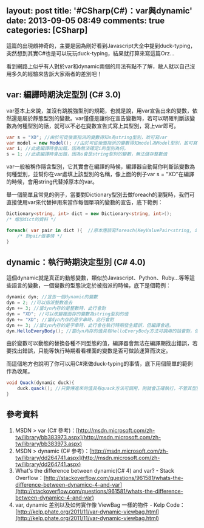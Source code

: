 layout: post
title: '#CSharp(C#)：var與dynamic'
date: 2013-09-05 08:49
comments: true
categories: [CSharp]
---
這篇的出現頗神奇的，主要是因為剛好看到Javascript大全中提到duck-typing，突然想到其實C#也是可以玩玩duck-typing，結果就打算來寫這篇Orz...

看到網路上似乎有人對於var和dynamic兩個的用法有點不了解，敝人就以自己沒用多久的經驗來告訴大家兩者的差別吧！

## var: 編譯時期決定型別 (C# 3.0)
var基本上來說，並沒有跳脫強型別的規範，也就是說，用var宣告出來的變數，依然還是屬於靜態型別的變數。var僅僅是讓你在宣告變數時，若可以明確判斷該變數為何種型別的話，就可以不必在變數宣告式寫上其型別，寫上var即可。

```cs varExample.cs
var s = "XD"; //由於可從後面指派的變數得知s為string型別，故可寫var
var model = new Model(); //由於可從後面指派的變數得知model為Model型別，故可寫var
var i; //此處編譯時會出錯，因為無法確定i的型別為何。
s = 1; //此處編譯時會出錯，因為s會是string型別的變數，無法儲存整數值
```

var一般被稱作隱含型別，它其實會在編譯的時候，編譯器自動幫你判斷該變數為何種型別，並幫你在var處填上該型別的名稱，像上面的例子var s = "XD"在編譯的時候，會用string代替掉原本的var。

舉一個簡單且常見的例子，當要對Dictionary型別去做foreach的瀏覽時，我們可直接使用var來代替掉用來當作每個單項的變數的宣告，底下範例：
```cs dictionary.cs
Dictionary<string, int> dict = new Dictionary<string, int>();
/* 增加dict的資料 */

foreach( var pair in dict ){  //原本應該寫foreach(KeyValuePair<string, int> pair in dict)
	/* 對pair做事情 */
}
```

## dynamic：執行時期決定型別 (C# 4.0)
這個dynamic就是真正的動態變數，類似於Javascript、Python、Ruby...等等這些語言的變數，一個變數的型態決定於被指派的時候，底下是個範例：
```cs dynamicExample.cs
dynamic dyn; //宣告一個dynamic的變數
dyn = 2; //可以指派整數進去
dyn += 3; //當dyn內存的是整數時，此行會對
dyn = "XD"; //可以改變裡面存的變數為string型別的值
dyn += "XD"; //當dyn內存的是字串時，此行會對
dyn += 3; //當dyn內存的是字串時，此行會在執行時期發生錯誤，但編譯會過。
dyn.HelloEveryBody(); //當dyn內存的值具有HelloEveryBody方法可調用的話會對，但若沒有則在執行時期會錯，但編譯會過。
```

由於變數可以動態的替換各種不同型態的值，編譯器會無法在編譯期找出錯誤，若要找出錯誤，只能等執行時期看看裡面的變數是否可做該運算而決定。

而這個地方也說明了你可以用C#來做duck-typing的事情，底下用個簡單的範例作為收尾。
```cs quack.cs
void Quack(dynamic duck){
	duck.quack(); //只要傳進來的值具有quack方法可調用，則就會正確執行，不管其型別為何。
}
```

## 參考資料
1. MSDN > var (C# 參考)：[http://msdn.microsoft.com/zh-tw/library/bb383973.aspx](http://msdn.microsoft.com/zh-tw/library/bb383973.aspx)
2. MSDN > dynamic (C# 參考)：[http://msdn.microsoft.com/zh-tw/library/dd264741.aspx](http://msdn.microsoft.com/zh-tw/library/dd264741.aspx)
3. What's the difference between dynamic(C# 4) and var? - Stack Overflow：[http://stackoverflow.com/questions/961581/whats-the-difference-between-dynamicc-4-and-var](http://stackoverflow.com/questions/961581/whats-the-difference-between-dynamicc-4-and-var)
4. var, dynamic 差別以及如何實作像 ViewBag 一樣的物件 - Kelp Code：[http://kelp.phate.org/2011/11/var-dynamic-viewbag.html](http://kelp.phate.org/2011/11/var-dynamic-viewbag.html)